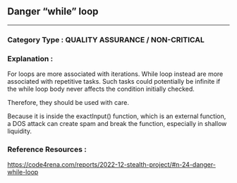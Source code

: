 ##   Danger “while” loop


   



---

### **Category Type** : QUALITY ASSURANCE / NON-CRITICAL


### **Explanation** : 

For loops are more associated with iterations. While loop instead are more associated with repetitive tasks. Such tasks could potentially be infinite if the while loop body never affects the condition initially checked.

Therefore, they should be used with care.

Because it is inside the exactInput() function, which is an external function, a DOS attack can create spam and break the function, especially in shallow liquidity.



### **Reference Resources** : 
  https://code4rena.com/reports/2022-12-stealth-project/#n-24-danger-while-loop